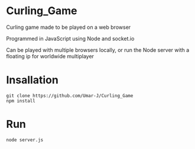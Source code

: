 # Curling_Game
Curling game made to be played on a web browser

Programmed in JavaScript using Node and socket.io

Can be played with multiple browsers locally, 
or run the Node server with a floating ip for worldwide multiplayer

# Insallation
```
git clone https://github.com/Umar-J/Curling_Game
npm install
```

# Run
```
node server.js
```
